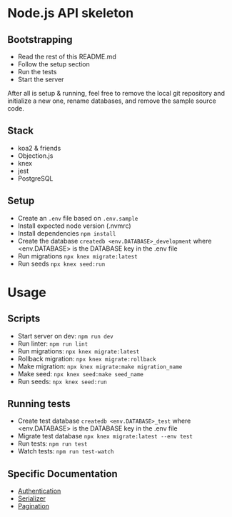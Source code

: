 # Node.js API skeleton

## Bootstrapping

- Read the rest of this README.md
- Follow the setup section
- Run the tests
- Start the server

After all is setup & running, feel free to remove the local git repository and initialize a new one, rename databases,
and remove the sample source code.

## Stack

- koa2 & friends
- Objection.js
- knex
- jest
- PostgreSQL

## Setup

- Create an `.env` file based on `.env.sample`
- Install expected node version (.nvmrc)
- Install dependencies `npm install`
- Create the database `createdb <env.DATABASE>_development` where <env.DATABASE> is the DATABASE key in the .env file
- Run migrations `npx knex migrate:latest`
- Run seeds `npx knex seed:run`

# Usage

## Scripts

- Start server on dev: `npm run dev`
- Run linter: `npm run lint`
- Run migrations: `npx knex migrate:latest`
- Rollback migration: `npx knex migrate:rollback`
- Make migration: `npx knex migrate:make migration_name`
- Make seed: `npx knex seed:make seed_name`
- Run seeds: `npx knex seed:run`

## Running tests

- Create test database `createdb <env.DATABASE>_test` where <env.DATABASE> is the DATABASE key in the .env file
- Migrate test database `npx knex migrate:latest --env test`
- Run tests: `npm run test`
- Watch tests: `npm run test-watch`

## Specific Documentation

- [Authentication](lib/authentication.md)
- [Serializer](lib/serializer.md)
- [Pagination](lib/middlewares.md)
